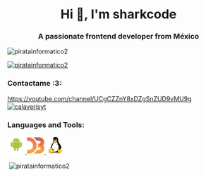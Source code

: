 <h1 align="center">Hi 👋, I'm sharkcode</h1>
<h3 align="center">A passionate frontend developer from México</h3>

<p align="left"> <img src="https://komarev.com/ghpvc/?username=piratainformatico2&label=Profile%20views&color=0e75b6&style=flat" alt="piratainformatico2" /> </p>

<p align="left"> <a href="https://github.com/ryo-ma/github-profile-trophy"><img src="https://github-profile-trophy.vercel.app/?username=piratainformatico2" alt="piratainformatico2" /></a> </p>

<h3 align="left">Contactame :3:</h3>
<p align="left">
<a href="" target="blank">https://youtube.com/channel/UCgCZZnY8xDZgSnZUD9vMU9g<img align="center" src="https://raw.githubusercontent.com/rahuldkjain/github-profile-readme-generator/master/src/images/icons/Social/youtube.svg" alt="calaverisyt" height="30" width="40" /></a>
</p>

<h3 align="left">Languages and Tools:</h3>
<p align="left"> <a href="https://developer.android.com" target="_blank"> <img src="https://raw.githubusercontent.com/devicons/devicon/master/icons/android/android-original-wordmark.svg" alt="android" width="40" height="40"/> </a> <a href="https://d3js.org/" target="_blank"> <img src="https://raw.githubusercontent.com/devicons/devicon/master/icons/d3js/d3js-original.svg" alt="d3js" width="40" height="40"/> </a> <a href="https://www.linux.org/" target="_blank"> <img src="https://raw.githubusercontent.com/devicons/devicon/master/icons/linux/linux-original.svg" alt="linux" width="40" height="40"/> </a> </p>

<p>&nbsp;<img align="center" src="https://github-readme-stats.vercel.app/api?username=piratainformatico2&show_icons=true&locale=en" alt="piratainformatico2" /></p>
